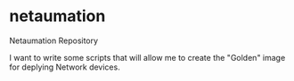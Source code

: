 # netaumation
Netaumation Repository

I want to write some scripts that will allow me to create the "Golden" image for deplying Network devices.
